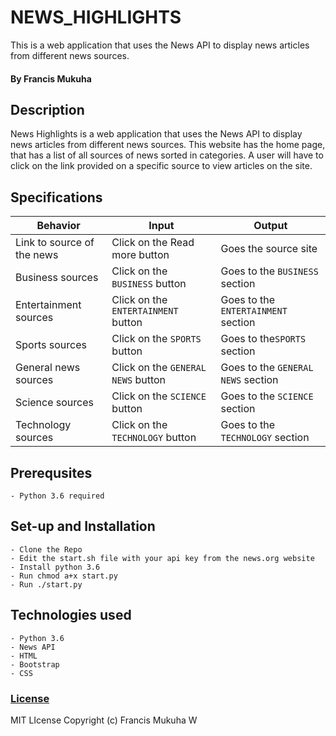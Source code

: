 # NEWS_HIGHLIGHTS
This is a web application that uses the News API to display news articles from different news sources.  

#### By Francis Mukuha

## Description
News Highlights is a web application that uses the News API to display news articles from different news sources.
This website has the home page, that has a list of all sources of news sorted in categories.
A user will have to click on the link provided on a specific source to view articles on the site.

## Specifications
| Behavior            | Input                         | Output                        | 
| ------------------- | ----------------------------- | ----------------------------- |
| Link to source of the news | Click on the Read more button | Goes the source site |
| Business sources | Click on the `BUSINESS` button | Goes to the `BUSINESS` section |
| Entertainment sources | Click on the `ENTERTAINMENT` button | Goes to the `ENTERTAINMENT` section |
| Sports sources | Click on the `SPORTS` button | Goes to the`SPORTS` section |
| General news sources | Click on the `GENERAL NEWS` button | Goes to the `GENERAL NEWS` section |
| Science sources | Click on the `SCIENCE` button | Goes to the `SCIENCE` section |
| Technology sources | Click on the `TECHNOLOGY` button | Goes to the `TECHNOLOGY` section |

## Prerequsites
    - Python 3.6 required

## Set-up and Installation
    - Clone the Repo
    - Edit the start.sh file with your api key from the news.org website
    - Install python 3.6
    - Run chmod a+x start.py
    - Run ./start.py
    

## Technologies used
    - Python 3.6
    - News API 
    - HTML
    - Bootstrap
    - CSS

### [License](LICENSE)
MIT LIcense
Copyright (c) Francis Mukuha W
